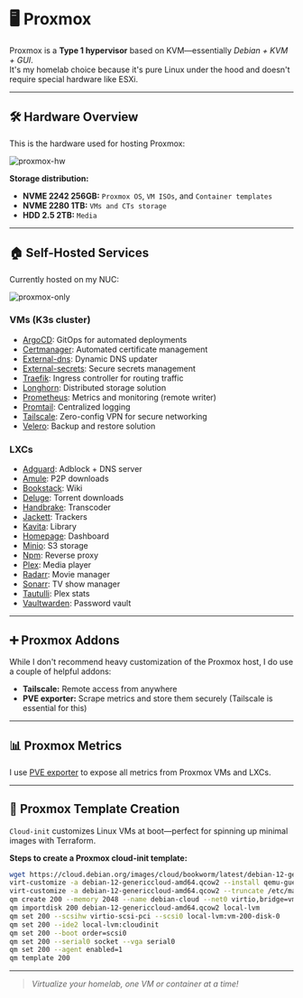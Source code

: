 # 🖥️ Proxmox

Proxmox is a **Type 1 hypervisor** based on KVM—essentially _Debian + KVM + GUI_.  
It's my homelab choice because it's pure Linux under the hood and doesn't require special hardware like ESXi.

---

## 🛠️ Hardware Overview

This is the hardware used for hosting Proxmox:

![proxmox-hw](https://github.com/user-attachments/assets/52d64f7f-adcc-47c4-8ab5-a477c270549c)

**Storage distribution:**
- **NVME 2242 256GB:** `Proxmox OS`, `VM ISOs`, and `Container templates`
- **NVME 2280 1TB:** `VMs and CTs storage`
- **HDD 2.5 2TB:** `Media`

---

## 🏠 Self-Hosted Services

Currently hosted on my NUC:

![proxmox-only](https://github.com/user-attachments/assets/cb60ca76-07f9-4811-a177-aca02df8119f)

### VMs (K3s cluster)
- [ArgoCD](/kubernetes/argocd/clusters/addons/software-base/argocd): GitOps for automated deployments
- [Certmanager](/kubernetes/argocd/clusters/addons/software-base/cert-manager): Automated certificate management
- [External-dns](/kubernetes/argocd/clusters/addons/software-base/external-dns): Dynamic DNS updater
- [External-secrets](/kubernetes/argocd/clusters/addons/software-base/external-secrets): Secure secrets management
- [Traefik](/kubernetes/argocd/clusters/addons/software-base/traefik): Ingress controller for routing traffic
- [Longhorn](/kubernetes/argocd/clusters/addons/software-base/longhorn): Distributed storage solution
- [Prometheus](/kubernetes/argocd/clusters/addons/monitoring/prometheus): Metrics and monitoring (remote writer)
- [Promtail](/kubernetes/argocd/clusters/addons/monitoring/promtail): Centralized logging
- [Tailscale](/kubernetes/argocd/clusters/addons/software-base/tailscale): Zero-config VPN for secure networking
- [Velero](/kubernetes/argocd/clusters/addons/software-base/velero): Backup and restore solution

### LXCs
- [Adguard](/docker/adguard): Adblock + DNS server
- [Amule](/docker/amule): P2P downloads
- [Bookstack](/docker/bookstack): Wiki
- [Deluge](/docker/deluge): Torrent downloads
- [Handbrake](/docker/handbrake): Transcoder
- [Jackett](/docker/jackett): Trackers
- [Kavita](/docker/kavita): Library
- [Homepage](/docker/homepage): Dashboard
- [Minio](/docker/minio): S3 storage
- [Npm](/docker/nginx): Reverse proxy
- [Plex](/docker/plex): Media player
- [Radarr](/docker/radarr): Movie manager
- [Sonarr](/docker/sonarr): TV show manager
- [Tautulli](/docker/tautulli): Plex stats
- [Vaultwarden](/docker/vaultwarden): Password vault

---

## ➕ Proxmox Addons

While I don't recommend heavy customization of the Proxmox host, I do use a couple of helpful addons:
- **Tailscale:** Remote access from anywhere
- **PVE exporter:** Scrape metrics and store them securely (Tailscale is essential for this)

---

## 📊 Proxmox Metrics

I use [PVE exporter](/observability/prometheus/README.md) to expose all metrics from Proxmox VMs and LXCs.

---

## 🧩 Proxmox Template Creation

`Cloud-init` customizes Linux VMs at boot—perfect for spinning up minimal images with Terraform.

**Steps to create a Proxmox cloud-init template:**
```sh
wget https://cloud.debian.org/images/cloud/bookworm/latest/debian-12-genericcloud-amd64.qcow2
virt-customize -a debian-12-genericcloud-amd64.qcow2 --install qemu-guest-agent --run-command 'systemctl start qemu-guest-agent.service && systemctl enable qemu-guest-agent.service'
virt-customize -a debian-12-genericcloud-amd64.qcow2 --truncate /etc/machine-id
qm create 200 --memory 2048 --name debian-cloud --net0 virtio,bridge=vmbr0 --scsihw virtio-scsi-pci
qm importdisk 200 debian-12-genericcloud-amd64.qcow2 local-lvm
qm set 200 --scsihw virtio-scsi-pci --scsi0 local-lvm:vm-200-disk-0   
qm set 200 --ide2 local-lvm:cloudinit
qm set 200 --boot order=scsi0
qm set 200 --serial0 socket --vga serial0
qm set 200 --agent enabled=1
qm template 200
```

---

> _Virtualize your homelab, one VM or container at a time!_